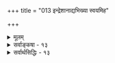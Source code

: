 +++
title = "013 इन्द्रेशानाद्यभिख्या स्वयमिह"

+++
<details><summary>मूलम्</summary>

इन्द्रेशानाद्यभिख्या स्वयमिह महदाद्युक्तिभिर्वा विशिष्टा तत्तत्पारम्यमानं न भवति बलवद्धर्भिमानोपरोधात् ।  
नो चेत्स्यान्नैक ईशो न भवति यदि वा कश्चिदन्योन्यबाधाल्लोकेऽप्यन्वर्थभावं न हि दधति महावृक्षमुख्यास्समाख्याः ॥ १३ ॥
</details>

<details><summary>सर्वाङ्कषा - १३</summary>

ननु ईश्वरपरमेश्वरादिशब्दाः पार्वतीपतावेव प्रसिद्धाः । ' इदि परमैश्वर्ये' इति धातोर्निष्पन्नाः इन्द्रमहेन्द्रादिशब्दा अपि त्रिलोकाधिपतावेव प्रसिद्धाः । एवं सति विष्णुरेव सर्वेश्वर इति कथमुच्यत इत्यत्राहइन्द्रेशानादीति । **इन्द्रेशानाद्यभिख्या** = इन्द्रः, ईशानः; आदिपदेन ईश्वरादिशब्दा ग्राह्याः, **एवमाद्यभिख्या** = संज्ञा स्वयम्, महदाद्युक्तिभिर्वा विशिष्टा, 'स्वयम्' इति निर्विशेषणका केवला इन्द्रसंज्ञा, महदादिभिः **विशिष्टा** = महेशः, महेश्वरः, महेन्द्रः इत्यादिमहच्छब्दविशिष्टाः । आदिपदेन 'परम' शब्दो ग्राह्यः परमेश्वरशब्दस्य दर्शनात् । एतादृशः शब्दः, **बलवद्धर्मिमानोपरोधात्** = **बलवता** = प्रबलेन **धर्मिग्राहकमानेन** = धर्मिग्राहकप्रमाणेन सह **उपरोधात्** =विरोधात् तत्तत्पारम्यमानं न भवति तत्तद्देवतायाः पारम्ये, पारम्यस्य वा, प्रमाणं न भवति । इन्द्रशब्दो हि 'इदि परमैश्वर्ये' इति धातोर्निष्पन्नः स्वयमेव परमेश्वरपर्यायः; धातोरेव तावदर्थत्वात् । महच्छब्दविशेषितस्तु सुतरां परमेश्वरवाचकः । अथापि परमेश्वरशब्दो यथा रुद्रे प्रयुज्यते, न तथा इन्द्रमहेन्द्रशब्दौ । एवमेव ईश्वरमहेश्वरपरमेश्वरादिशब्दाः रुद्रे प्रयोगमात्रात् तन्मात्रवाचका इत्यप्ययुक्तम् । अर्थपूर्तिदृष्ट्या तु ते सर्वे शब्दाः परमात्मभूतविष्णोरेव वाचकाः । अत एव विष्णुसहस्रनामसु महादेवमहेन्द्रादिशब्दाः पठ्यन्ते । अतश्च निरुपाधिका एते शब्दा विष्णुवाचकाः, अन्यत्र तु सोपाधिका एव । एवमनङ्गीकारे धर्मिग्राहकप्रमाणविरोधो दुर्वारः । धर्मिण इन्द्रादेः सद्भावबोधकानि प्रमाणानि तं परिमितैश्वर्यमेव वदन्ति, विष्णुं त्वनन्तेश्वर्यम् । अतस्तेन विरोधस्स्यात् । एवमैककण्ठ्यानङ्गीकारफलं विवृणोति – नो चेदित्यादिना । नो **चेत्** = एवमनङ्गीकारे ईशः एकः न स्यात्, यदि **वा** = अथवा **अन्योन्यबाधात्** = परस्परविरोधात् कश्चित् एकोऽपि ईशो न **भवति** = भवेत् । इन्द्र एव सर्वेश्वरस्स्यात् । एवं रुद्रश्चतुर्मुखो वा स्यात् । तथा च बहव ईश्वरा भवेयुः । अथवा परस्परविरोधात् एकोऽपि ईश्वरो न स्यात् । अतो यथाश्रुतमर्थं त्यक्त्वाऽऽशयान्वेषणमेव कर्तव्यम् ॥ 

381 



ननु मास्तु को पीश्वरः, का हानिः ? सन्त्येव किल निरीश्वरवादिनस्सांख्या मीमांसकाश्च । इति चेत्; सन्त्येव ततोऽपि ज्येष्ठाः चार्वाकमाध्यमिकादयोऽपि एवं हि तर्हि जगति कुत्रापि व्यवस्थैव न स्यात् । अत एव 'भयादस्याग्निस्तपति' 'एषसेतुर्विधरणः' इत्यादि श्रूयते । अस्तु तर्हि अनेकेश्वरवाद इति चेत्; 'वैद्यद्वयं रोगिविनाशहेतुः राजद्वयं राज्यविनाशहेतुः । गुरुद्वयं शिष्यनिपातहेतुः भार्याद्वयं भर्तृविनाशहेतुः ॥ ' इति न्यायावतारप्रसङ्गः । न च कल्पादिभेदेन विरोधः परिहियतामिति वाच्यम्, तदा हीश्वरत्वस्य कालोपाधिकत्वापातात् निरुपाधिकेश्वरो न कोऽपि स्यात् । मास्तु का हानिः ? इति चेत्, शब्दवृत्तानभिज्ञस्त्वम् । लोके ईश्वरादिपदानां नियमेन सापेक्षत्वदर्शनात्, निरुपाधिकम् 'ईश्वर' पदमेव न स्यात् । अस्तु तथैव का हानिरिति चेत्; उक्तमेव शब्दवृत्तानभिज्ञस्त्वमिति । सोपाधिकत्वस्य निरुपाधिकत्वसापेक्षत्वात् । यच्च निरुपाधिकं ईश्वरपदम्, तदेव परमात्मवाचीति मन्यताम् । यथा परिमाणस्य कुत्रचिद्विश्रान्तेरावश्यकत्वात् परममहत्परिमाणसिद्धिः, तथैवेश्वरत्वस्यापि कुत्रचिद्विश्रान्तिरावश्यकी । अतः कालदेशाद्युपाध्यनपेक्षः कश्चिदीश्वरः स्यादेव । अन्तत आप्रातरासायं संभवतां घटनानामध्ययनेनैवाद्भुतदिव्यशक्तिविशिष्टं किञ्चित्स्यादेवेति सुसूक्ष्मधियां न तिरोहितं भवेदित्यलमनया नास्तिक्यवार्तया निरयहेतुभूतया । ननु तर्हि ईश्वरपदमेव निरुपाधिकं परमात्मवाचि यदि, तर्हि महेश्वरपरमेश्वरादिपदानां का गतिरिति शङ्कां परिहरति - लोक इत्यादिना । **लोकेऽपि** = स्थूले जगत्यपि महावृक्षमुख्याः **समाख्याः** = 'महावृक्ष : ' 'महौषधम्' इत्यादिनि नामधेयानि **अन्वर्थभावम्** =अन्वर्थताम् न हि भजते 'शुण्ठी महौषधम्' इत्यमरः । लशुनमिति केचन । **'महावृक्षः** = अर्कगुल्ममि’त्यानन्ददायिनी । आपेक्षिकं किञ्चिन्महत्त्वमादायापि तच्छब्दं लोके प्रयुञ्जते । अनवधिकं महत्त्वं तु ब्रह्मण एकस्यैव, बृहतेर्धातोः महत्त्वार्थकत्वात् । तत्तु 'ज्यायान्पृथिव्याः ज्यायानन्तरिक्षाज्ज्यायेनेभ्यो लोकेभ्यः' (छां. 3-14- 3 ) ' महतो महीयान्' (कठ. 1-2-20, श्वे. 3-20, म. ना. 12 - 1 ) इत्यादिप्रमाणात् परमात्मनि पर्यवस्यति । एतदप्यन्ते 'महान् प्रभुर्वै पुरुषस्सत्त्वस्यैष प्रवर्तकः ।' (श्वे. 3-12) इति सत्त्वगुणाधिष्ठातरि पुरुषपदवाच्ये विष्णौ विश्राम्यतीति भावः ॥ 

पुनः पुनः पेषणेऽपि ह्येतदेवात्र निश्चितम् । तथ्यमध्यात्मवादस्य देवतावादतस्तथा ॥ स्वस्वोपास्यातिवादित्वं ह्युपासितुरवारितम् । भूमविद्यागतन्यायात्सिद्धं न्याय्यञ्च तन्मतम् ॥ दुर्वारा सहजा, यस्मात् बुद्धितत्त्वं हि तादृशम् । यावत्तु देवतावादस्तिष्ठेदेवं विचारणा ॥ श्रीमद्भागवतप्रोक्तन्याय एवात्र युज्यते । स च प्रदर्शितः पूर्वं व्यर्थः कालक्षयस्त्वितः ॥ अतियजेत निजां यदि देवतामुभयतश्यवते जुषतेऽप्यघम् । 

इति हि नीतिविदां मतम्, अन्यथा न हि भवेत्सुदृढा तदुपासना । 

सर्वमध्यात्मविद्याङ्गमिति यावन्न बुध्यते । वर्धेत तावच्चर्चेयं वर्ज्यतां शब्दवर्धनम् ॥ 'भिद्यते ह्रदयग्रन्थिः छिद्यन्ते सर्वसंशयाः । क्षीयन्ते चास्य कर्माणि तस्मिन् दृष्टे परावरे ॥ ' अतस्सर्वं परित्यज्याध्यात्मविद्यामुपार्जय । नान्योऽस्त्युपायस्सर्वेषां केशानां तु निवृत्तये ॥ १३ ॥
</details>

<details><summary>सर्वार्थसिद्धिः - १३</summary>

इन्द्रेशानाद्यभिख्या स्वयमिह महदाद्युक्तिभिर्वा विशिष्टा  
तत्तत्पारम्यमानं न भवति बलवद्धर्भिमानोपरोधात् ।  
नो चेत्स्यान्नैक ईशो न भवति यदि वा कश्चिदन्योन्यबाधा-  
ल्लोकेऽप्यन्वर्थभावं न हि दधति महावृक्षमुख्यास्समाख्याः ॥ १३ ॥  
कश्चिदाह - ईश्वरशब्दो निर्विशेषणो महत्परमशब्दविशेषितश्च कस्यचित् समाख्या; अन्यस्य त्वेवं त्रिविधः पुरुषशब्दः; अतस्तयोरवसीयते परावरभाव इति । अत्रेन्द्रप्रतिबन्दिं सहोक्त्या सूचयन् प्रतिवक्ति - इन्द्रेशानादीति ॥ अयं भावः - इन्द्रशब्दो हि परमैश्वर्यवाचिधातुनिष्पन्नः केवलोऽपि परमेश्वरत्वं ब्रूते, किमुत महत्पूर्वः; तथाऽपि येन तत्र समाख्यासङ्कोचः स रुद्रेऽपि समः, कार्यत्वकर्मवश्यत्वयोस्समचर्चत्वादिति । समाख्यातः श्रुत्यादेर्बलीयस्त्वं सूचयन् हेतुमाह - बलवदिति । एवमनभ्युपगमे बाधकप्रसङ्गद्वयमाह - नो चेदिति । समारव्यामात्रावलम्बने रुद्रेन्द्रादयो बहव ईश्वराः स्युः, न वा कश्चित्, तुल्ययोगक्षेमत्वादिति भावः । नाममात्रस्यासाधकत्वं सर्वसंप्रतिपत्त्या दर्शयति - लोकेऽपीति । महौषधमहानद्यादिसंग्रहाय मुख्यशब्दः ॥ १३ ॥ इति भगवतः परत्वम् ॥
</details>


